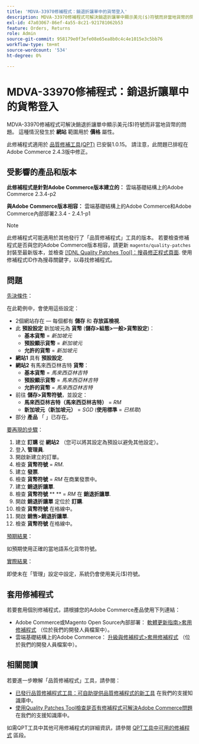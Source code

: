 ```yaml
---
title: 'MDVA-33970修補程式：銷退折讓單中的貨幣登入'
description: MDVA-33970修補程式可解決銷退折讓單中顯示美元($)符號而非當地貨幣的問題。 當**Website**範圍用於**Price**屬性時，就會發生這種情況。
exl-id: 47a03067-86ef-4a55-8c21-921781062b53
feature: Orders, Returns
role: Admin
source-git-commit: 958179e0f3efe08e65ea8b0c4c4e1015e3c5bb76
workflow-type: tm+mt
source-wordcount: '534'
ht-degree: 0%

---
```


# MDVA-33970修補程式：銷退折讓單中的貨幣登入

MDVA-33970修補程式可解決銷退折讓單中顯示美元($)符號而非當地貨幣的問題。 這種情況發生於 **網站** 範圍用於 **價格** 屬性。

此修補程式適用於 [品質修補工具(QPT)](https://devdocs.magento.com/guides/v2.4/comp-mgr/patching.html#mqp) 已安裝1.0.15。 請注意，此問題已排程在Adobe Commerce 2.4.3版中修正。

## 受影響的產品和版本

**此修補程式是針對Adobe Commerce版本建立的：** 雲端基礎結構上的Adobe Commerce 2.3.4-p2

**與Adobe Commerce版本相容：** 雲端基礎結構上的Adobe Commerce和Adobe Commerce內部部署2.3.4 - 2.4.1-p1

>[!NOTE]
>
>此修補程式可能適用於其他發行了「品質修補程式」工具的版本。 若要檢查修補程式是否與您的Adobe Commerce版本相容，請更新 `magento/quality-patches` 封裝至最新版本，並檢查 [[!DNL Quality Patches Tool]：搜尋修正程式頁面](https://devdocs.magento.com/quality-patches/tool.html#patch-grid). 使用修補程式ID作為搜尋關鍵字，以尋找修補程式。

## 問題

<u>先決條件</u>：

在此範例中，會使用這些設定：

* 2個網站存在 — 每個都有 **儲存** 和 **存放區檢視**.
* 此 **預設設定** 新加坡元為 **貨幣** (**儲存>組態>一般>貨幣設定**)：
   * **基本貨幣** = *新加坡元*
   * **預設顯示貨幣** = *新加坡元*
   * **允許的貨幣** = *新加坡元*
* **網站1** 具有 **預設設定**.
* **網站2** 有馬來西亞林吉特 **貨幣**：
   * **基本貨幣** = *馬來西亞林吉特*
   * **預設顯示貨幣** = *馬來西亞林吉特*
   * **允許的貨幣** = *馬來西亞林吉特*
* 前往 **儲存>貨幣符號**，並設定：
   * **馬來西亞林吉特（馬來西亞林吉特）** = *RM*
   * **新加坡元（新加坡元）** = *SGD* (**使用標準** = *已核取*)
* 部分 **產品** 「 」已存在。

<u>要再現的步驟</u>：

1. 建立 **訂購** 從 **網站2** （您可以將其設定為預設以避免其他設定）。
1. 登入 **管理員**.
1. 開啟新建立的訂單。
1. 檢查 **貨幣符號** = *RM*.
1. 建立 **發票**.
1. 檢查 **貨幣符號** = *RM* 在商業發票中。
1. 建立 **銷退折讓單**.
1. 檢查 **貨幣符號**  ** ** = *RM* 在 **銷退折讓單**.
1. 開啟 **銷退折讓單** 定位於 **訂購**.
1. 檢查 **貨幣符號** 在格線中。
1. 開啟 **銷售>銷退折讓單**.
1. 檢查 **貨幣符號** 在格線中。

<u>預期結果</u>：

如預期使用正確的當地語系化貨幣符號。

<u>實際結果</u>：

即使未在「管理」設定中設定，系統仍會使用美元($)符號。

## 套用修補程式

若要套用個別修補程式，請根據您的Adobe Commerce產品使用下列連結：

* Adobe Commerce或Magento Open Source內部部署： [軟體更新指南>套用修補程式](https://devdocs.magento.com/guides/v2.4/comp-mgr/patching/mqp.html) （位於我們的開發人員檔案中）。
* 雲端基礎結構上的Adobe Commerce： [升級與修補程式>套用修補程式](https://devdocs.magento.com/cloud/project/project-patch.html) （位於我們的開發人員檔案中）。

## 相關閱讀

若要進一步瞭解「品質修補程式」工具，請參閱：

* [已發行品質修補程式工具：可自助提供品質修補程式的新工具](/help/announcements/adobe-commerce-announcements/magento-quality-patches-released-new-tool-to-self-serve-quality-patches.md) 在我們的支援知識庫中。
* [使用Quality Patches Tool檢查是否有修補程式可解決Adobe Commerce問題](/help/support-tools/patches-available-in-qpt-tool/check-patch-for-magento-issue-with-magento-quality-patches.md) 在我們的支援知識庫中。

如需QPT工具中其他可用修補程式的詳細資訊，請參閱 [QPT工具中可用的修補程式](https://support.magento.com/hc/en-us/sections/360010506631-Patches-available-in-QPT-tool-) 區段。
